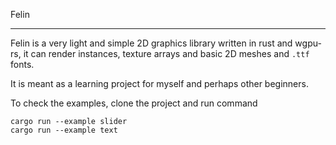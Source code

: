 Felin

----


Felin is a very light and simple 2D graphics library written in rust and wgpu-rs, it can render instances, texture arrays and basic 2D meshes and `.ttf` fonts.


It is meant as a learning project for myself and perhaps other beginners.

To check the examples, clone the project and run command

```
cargo run --example slider
cargo run --example text

```

